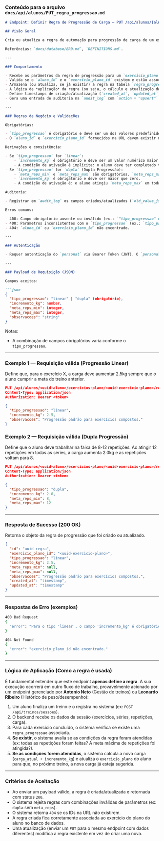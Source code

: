 ### **Conteúdo para o arquivo `docs/api/alunos/PUT_regra_progressao.md`**

````markdown
# Endpoint: Definir Regra de Progressão de Carga — PUT /api/alunos/{aluno_id}/exercicios-plano/{exercicio_plano_id}/regra-progressao

## Visão Geral

Cria ou atualiza a regra de automação para progressão de carga de um exercício específico, que está vinculado a um plano de treino de um aluno. O endpoint permite que o `personal` defina as condições e os incrementos que o sistema usará para ajustar automaticamente a carga do aluno em treinos futuros.

Referências: `docs/database/ERD.md`, `DEFINITIONS.md`.

---

### Comportamento

- Recebe os parâmetros da regra de progressão para um `exercicio_plano` (um exercício específico dentro do plano de treino do aluno).
- Valida se o `aluno_id` e o `exercicio_plano_id` existem e estão associados corretamente.
- Armazena (ou atualiza, se já existir) a regra na tabela `regra_progressao`, vinculada ao `exercicio_plano_id`.
- A lógica de *aplicação* da regra (ou seja, o cálculo e atualização da carga) **não ocorre neste endpoint**. Ela será acionada por outro módulo quando o aluno registrar a conclusão de uma série/treino.
- Define timestamps de criação/atualização (`created_at`, `updated_at`).
- Gera uma entrada de auditoria na `audit_log` com `action = "upsert"` (create/update).

---

### Regras de Negócio e Validações

Obrigatórias:

- `tipo_progressao` é obrigatório e deve ser um dos valores predefinidos: `linear`, `dupla`.
- O `aluno_id` e `exercicio_plano_id` fornecidos na URL devem existir no banco de dados.

Derivações e consistência:

- Se `tipo_progressao` for `linear`:
    - `incremento_kg` é obrigatório e deve ser um valor numérico maior que zero.
    - A condição de ativação é implícita: o aluno deve ter completado todas as repetições propostas em todas as séries no último treino registrado para aquele exercício.
- Se `tipo_progressao` for `dupla` (Dupla Progressão):
    - `meta_reps_min` e `meta_reps_max` são obrigatórios. `meta_reps_max` deve ser maior que `meta_reps_min`.
    - `incremento_kg` é obrigatório e deve ser maior que zero.
    - A condição de ativação é: o aluno atingiu `meta_reps_max` em todas as séries do exercício. Após o incremento de carga, o número de repetições do plano pode ser redefinido para `meta_reps_min`.

Auditoria:

- Registrar em `audit_log` os campos criados/atualizados (`old_value_json` com o estado anterior, `new_value_json` com o payload persistido), com `who` extraído do contexto de autenticação.

Erros comuns:

- 400: Campo obrigatório ausente ou inválido (ex.: `"tipo_progressao" é obrigatório`).
- 400: Parâmetros inconsistentes com o `tipo_progressao` (ex.: `tipo_progressao` é `linear`, mas `incremento_kg` não foi fornecido).
- 404: `aluno_id` ou `exercicio_plano_id` não encontrado.

---

### Autenticação

- Requer autenticação do `personal` via Bearer Token (JWT). O `personal_id` do token deve ser o dono do plano de treino ao qual o aluno está associado.

---

### Payload de Requisição (JSON)

Campos aceitos:

```json
{
  "tipo_progressao": "linear" | "dupla" (obrigatório),
  "incremento_kg": number,
  "meta_reps_min": integer,
  "meta_reps_max": integer,
  "observacoes": "string"
}
````

Notas:

  - A combinação de campos obrigatórios varia conforme o `tipo_progressao`.

-----

### Exemplo 1 — Requisição válida (Progressão Linear)

Define que, para o exercício X, a carga deve aumentar 2.5kg sempre que o aluno cumprir a meta do treino anterior.

```json
PUT /api/alunos/<uuid-aluno>/exercicios-plano/<uuid-exercicio-plano>/regra-progressao
Content-Type: application/json
Authorization: Bearer <token>

{
  "tipo_progressao": "linear",
  "incremento_kg": 2.5,
  "observacoes": "Progressão padrão para exercícios compostos."
}
```

### Exemplo 2 — Requisição válida (Dupla Progressão)

Define que o aluno deve trabalhar na faixa de 8-12 repetições. Ao atingir 12 repetições em todas as séries, a carga aumenta 2.0kg e as repetições voltam para 8.

```json
PUT /api/alunos/<uuid-aluno>/exercicios-plano/<uuid-exercicio-plano>/regra-progressao
Content-Type: application/json
Authorization: Bearer <token>

{
  "tipo_progressao": "dupla",
  "incremento_kg": 2.0,
  "meta_reps_min": 8,
  "meta_reps_max": 12
}
```

-----

### Resposta de Sucesso (200 OK)

Retorna o objeto da regra de progressão que foi criado ou atualizado.

```json
{
  "id": "uuid-regra",
  "exercicio_plano_id": "<uuid-exercicio-plano>",
  "tipo_progressao": "linear",
  "incremento_kg": 2.5,
  "meta_reps_min": null,
  "meta_reps_max": null,
  "observacoes": "Progressão padrão para exercícios compostos.",
  "created_at": "timestamp",
  "updated_at": "timestamp"
}
```

-----

### Respostas de Erro (exemplos)

```sh
400 Bad Request
{
  "error": "Para o tipo 'linear', o campo 'incremento_kg' é obrigatório e deve ser maior que 0."
}

404 Not Found
{
  "error": "exercicio_plano_id não encontrado."
}
```

-----

### Lógica de Aplicação (Como a regra é usada)

É fundamental entender que este endpoint **apenas define a regra**. A sua execução ocorrerá em outro fluxo de trabalho, provavelmente acionado por um endpoint gerenciado por **Antonio Neto** (Gestão de treinos) ou **Leonardo Ribeiro** (Histórico de peso/desempenho):

1.  Um aluno finaliza um treino e o registra no sistema (ex: `POST /api/treinos/sessoes`).
2.  O backend recebe os dados da sessão (exercícios, séries, repetições, carga).
3.  Para cada exercício concluído, o sistema verifica se existe uma `regra_progressao` associada.
4.  **Se existir**, o sistema avalia se as condições da regra foram atendidas (ex: todas as repetições foram feitas? A meta máxima de repetições foi atingida?).
5.  **Se as condições forem atendidas**, o sistema calcula a nova carga (`carga_atual + incremento_kg`) e atualiza o `exercicio_plano` do aluno para que, no próximo treino, a nova carga já esteja sugerida.

-----

### Critérios de Aceitação

  - Ao enviar um payload válido, a regra é criada/atualizada e retornada com status `200`.
  - O sistema rejeita regras com combinações inválidas de parâmetros (ex: `dupla` sem `meta_reps`).
  - O sistema retorna `404` se os IDs na URL não existirem.
  - A regra criada fica corretamente associada ao exercício do plano do aluno no banco de dados.
  - Uma atualização (enviar um `PUT` para o mesmo endpoint com dados diferentes) modifica a regra existente em vez de criar uma nova.

<!-- end list -->

```
```